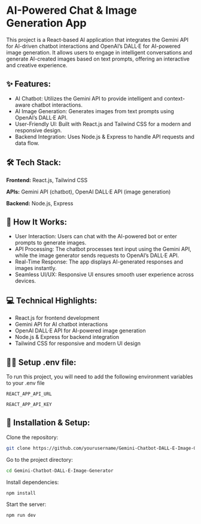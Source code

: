 
# AI-Powered Chat & Image Generation App

This project is a React-based AI application that integrates the Gemini API for AI-driven chatbot interactions and OpenAI’s DALL·E for AI-powered image generation. It allows users to engage in intelligent conversations and generate AI-created images based on text prompts, offering an interactive and creative experience.


## ✨ Features:

- AI Chatbot: Utilizes the Gemini API to provide intelligent and context-aware chatbot interactions.
- AI Image Generation: Generates images from text prompts using OpenAI’s DALL·E API.
- User-Friendly UI: Built with React.js and Tailwind CSS for a modern and responsive design.
- Backend Integration: Uses Node.js & Express to handle API requests and data flow.



## 🛠 Tech Stack:

**Frontend:** React.js, Tailwind CSS

**APIs:** Gemini API (chatbot), OpenAI DALL·E API (image generation)

**Backend:** Node.js, Express


## 🚀 How It Works:
- User Interaction: Users can chat with the AI-powered bot or enter prompts to generate images.
- API Processing: The chatbot processes text input using the Gemini API, while the image generator sends requests to OpenAI’s DALL·E API.
- Real-Time Response: The app displays AI-generated responses and images instantly.
- Seamless UI/UX: Responsive UI ensures smooth user experience across devices.

## 💻 Technical Highlights:
- React.js for frontend development
- Gemini API for AI chatbot interactions
- OpenAI DALL·E API for AI-powered image generation
- Node.js & Express for backend integration
- Tailwind CSS for responsive and modern UI design

## 👩‍💻 Setup .env file:

To run this project, you will need to add the following environment variables to your .env file

`REACT_APP_API_URL`

`REACT_APP_API_KEY`

## 📌 Installation & Setup:

Clone the repository:

```bash
git clone https://github.com/yourusername/Gemini-Chatbot-DALL-E-Image-Generator.git
```

Go to the project directory:

```bash
cd Gemini-Chatbot-DALL-E-Image-Generator
```

Install dependencies:

```bash
npm install
```

Start the server:

```bash
npm run dev
```
